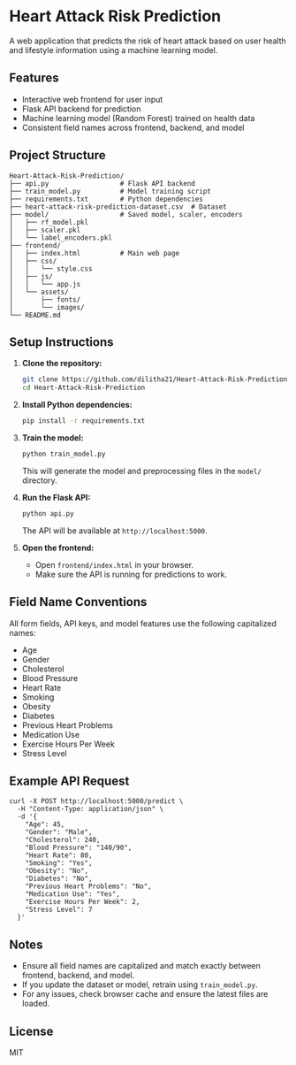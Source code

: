 # Heart Attack Risk Prediction

A web application that predicts the risk of heart attack based on user health and lifestyle information using a machine learning model.

## Features
- Interactive web frontend for user input
- Flask API backend for prediction
- Machine learning model (Random Forest) trained on health data
- Consistent field names across frontend, backend, and model

## Project Structure

```
Heart-Attack-Risk-Prediction/
├── api.py                  # Flask API backend
├── train_model.py          # Model training script
├── requirements.txt        # Python dependencies
├── heart-attack-risk-prediction-dataset.csv  # Dataset
├── model/                  # Saved model, scaler, encoders
│   ├── rf_model.pkl
│   ├── scaler.pkl
│   └── label_encoders.pkl
├── frontend/
│   ├── index.html          # Main web page
│   ├── css/
│   │   └── style.css
│   ├── js/
│   │   └── app.js
│   └── assets/
│       ├── fonts/
│       └── images/
└── README.md
```

## Setup Instructions

1. **Clone the repository:**
   ```sh
   git clone https://github.com/dilitha21/Heart-Attack-Risk-Prediction.git
   cd Heart-Attack-Risk-Prediction
   ```

2. **Install Python dependencies:**
   ```sh
   pip install -r requirements.txt
   ```

3. **Train the model:**
   ```sh
   python train_model.py
   ```
   This will generate the model and preprocessing files in the `model/` directory.

4. **Run the Flask API:**
   ```sh
   python api.py
   ```
   The API will be available at `http://localhost:5000`.

5. **Open the frontend:**
   - Open `frontend/index.html` in your browser.
   - Make sure the API is running for predictions to work.

## Field Name Conventions

All form fields, API keys, and model features use the following capitalized names:
- Age
- Gender
- Cholesterol
- Blood Pressure
- Heart Rate
- Smoking
- Obesity
- Diabetes
- Previous Heart Problems
- Medication Use
- Exercise Hours Per Week
- Stress Level

## Example API Request

```
curl -X POST http://localhost:5000/predict \
  -H "Content-Type: application/json" \
  -d '{
    "Age": 45,
    "Gender": "Male",
    "Cholesterol": 240,
    "Blood Pressure": "140/90",
    "Heart Rate": 80,
    "Smoking": "Yes",
    "Obesity": "No",
    "Diabetes": "No",
    "Previous Heart Problems": "No",
    "Medication Use": "Yes",
    "Exercise Hours Per Week": 2,
    "Stress Level": 7
  }'
```

## Notes
- Ensure all field names are capitalized and match exactly between frontend, backend, and model.
- If you update the dataset or model, retrain using `train_model.py`.
- For any issues, check browser cache and ensure the latest files are loaded.

## License
MIT


